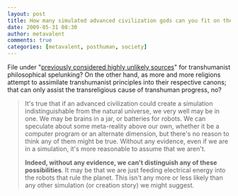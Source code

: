 ```yaml
---
layout: post
title: How many simulated advanced civilization gods can you fit on the tip of an atomic-scale scanning probe manipulator?
date: 2009-05-31 08:30
author: metavalent
comments: true
categories: [metavalent, posthuman, society]
---
```

File under "<a href="https://www.examiner.com/x-8829-Salt-Lake-City-Freethinking-Examiner~y2009m5d24-Exploring-The-New-God-Argument-by-the-Mormon-Transhuman-Association">previously considered highly unlikely sources</a>" for transhumanist philosophical spelunking? On the other hand, as more and more religions attempt to assimilate transhumanist principles into their respective canons; that can only assist the transreligious cause of transhuman progress, no?<blockquote>It's true that if an advanced civilization could create a simulation indistinguishable from the natural universe, we very well may be in one.  We may be brains in a jar, or batteries for robots.  We can speculate about some meta-reality above our own, whether it be a computer program or an alternate dimension, but there's no reason to think any of them might be true.  Without any evidence, even if we are in a simulation, it's more reasonable to assume that we aren't.

<strong>Indeed, without any evidence, we can't distinguish any of these possibilities</strong>.  It may be that we are just feeding electrical energy into the robots that rule the planet.  This isn't any more or less likely than any other simulation (or creation story) we might suggest.</blockquote>
